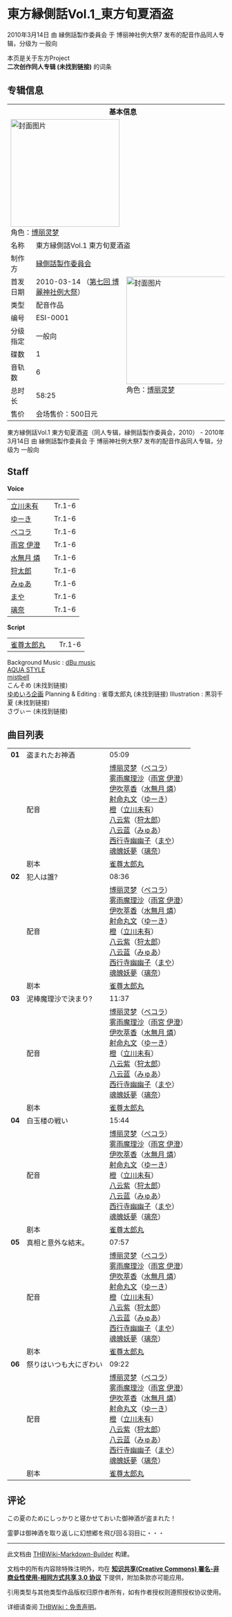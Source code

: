 # 東方縁側話Vol.1_東方旬夏酒盗

<!-- source html: G:\repos\THBWiki-Markdown-Builder\THBWikiMarkdown\Temp\main\9\91\ns0%3A%E6%9D%B1%E6%96%B9%E7%B8%81%E5%81%B4%E8%A9%B1Vol%2E1_%E6%9D%B1%E6%96%B9%E6%97%AC%E5%A4%8F%E9%85%92%E7%9B%97.html -->

2010年3月14日 由 縁側話製作委員会 于 博丽神社例大祭7 发布的配音作品同人专辑，分级为 一般向

本页是关于东方Project  
 **二次创作同人专辑 (未找到链接)** 的词条
## 专辑信息

<table><tbody><tr><th colspan="3">基本信息</th></tr><tr><td class="cover-artwork-mobile" colspan="2"><a href="./文件-東方縁側話Vol.1_東方旬夏酒盗封面.jpg.md" class="image" title="封面图片"><img alt="封面图片" src="https://upload.thwiki.cc/thumb/e/ef/%E6%9D%B1%E6%96%B9%E7%B8%81%E5%81%B4%E8%A9%B1Vol.1_%E6%9D%B1%E6%96%B9%E6%97%AC%E5%A4%8F%E9%85%92%E7%9B%97%E5%B0%81%E9%9D%A2.jpg/252px-%E6%9D%B1%E6%96%B9%E7%B8%81%E5%81%B4%E8%A9%B1Vol.1_%E6%9D%B1%E6%96%B9%E6%97%AC%E5%A4%8F%E9%85%92%E7%9B%97%E5%B0%81%E9%9D%A2.jpg" decoding="async" loading="lazy" width="252" height="249" srcset="https://upload.thwiki.cc/thumb/e/ef/%E6%9D%B1%E6%96%B9%E7%B8%81%E5%81%B4%E8%A9%B1Vol.1_%E6%9D%B1%E6%96%B9%E6%97%AC%E5%A4%8F%E9%85%92%E7%9B%97%E5%B0%81%E9%9D%A2.jpg/378px-%E6%9D%B1%E6%96%B9%E7%B8%81%E5%81%B4%E8%A9%B1Vol.1_%E6%9D%B1%E6%96%B9%E6%97%AC%E5%A4%8F%E9%85%92%E7%9B%97%E5%B0%81%E9%9D%A2.jpg 1.5x, https://upload.thwiki.cc/thumb/e/ef/%E6%9D%B1%E6%96%B9%E7%B8%81%E5%81%B4%E8%A9%B1Vol.1_%E6%9D%B1%E6%96%B9%E6%97%AC%E5%A4%8F%E9%85%92%E7%9B%97%E5%B0%81%E9%9D%A2.jpg/504px-%E6%9D%B1%E6%96%B9%E7%B8%81%E5%81%B4%E8%A9%B1Vol.1_%E6%9D%B1%E6%96%B9%E6%97%AC%E5%A4%8F%E9%85%92%E7%9B%97%E5%B0%81%E9%9D%A2.jpg 2x" data-file-width="2850" data-file-height="2818"></a><div class="cover-char">角色：<a href="./博丽灵梦.md" title="博丽灵梦">博丽灵梦</a></div></td>
</tr><tr><td class="label">名称</td><td colspan="2"> 東方縁側話Vol.1 東方旬夏酒盗 </td></tr><tr><td class="label">制作方</td><td><a href="./縁側話製作委員会.md" title="縁側話製作委員会">縁側話製作委員会</a></td><td class="cover-artwork" rowspan="9" style="min-width:252px;"><a href="./文件-東方縁側話Vol.1_東方旬夏酒盗封面.jpg.md" class="image" title="封面图片"><img alt="封面图片" src="https://upload.thwiki.cc/thumb/e/ef/%E6%9D%B1%E6%96%B9%E7%B8%81%E5%81%B4%E8%A9%B1Vol.1_%E6%9D%B1%E6%96%B9%E6%97%AC%E5%A4%8F%E9%85%92%E7%9B%97%E5%B0%81%E9%9D%A2.jpg/252px-%E6%9D%B1%E6%96%B9%E7%B8%81%E5%81%B4%E8%A9%B1Vol.1_%E6%9D%B1%E6%96%B9%E6%97%AC%E5%A4%8F%E9%85%92%E7%9B%97%E5%B0%81%E9%9D%A2.jpg" decoding="async" loading="lazy" width="252" height="249" srcset="https://upload.thwiki.cc/thumb/e/ef/%E6%9D%B1%E6%96%B9%E7%B8%81%E5%81%B4%E8%A9%B1Vol.1_%E6%9D%B1%E6%96%B9%E6%97%AC%E5%A4%8F%E9%85%92%E7%9B%97%E5%B0%81%E9%9D%A2.jpg/378px-%E6%9D%B1%E6%96%B9%E7%B8%81%E5%81%B4%E8%A9%B1Vol.1_%E6%9D%B1%E6%96%B9%E6%97%AC%E5%A4%8F%E9%85%92%E7%9B%97%E5%B0%81%E9%9D%A2.jpg 1.5x, https://upload.thwiki.cc/thumb/e/ef/%E6%9D%B1%E6%96%B9%E7%B8%81%E5%81%B4%E8%A9%B1Vol.1_%E6%9D%B1%E6%96%B9%E6%97%AC%E5%A4%8F%E9%85%92%E7%9B%97%E5%B0%81%E9%9D%A2.jpg/504px-%E6%9D%B1%E6%96%B9%E7%B8%81%E5%81%B4%E8%A9%B1Vol.1_%E6%9D%B1%E6%96%B9%E6%97%AC%E5%A4%8F%E9%85%92%E7%9B%97%E5%B0%81%E9%9D%A2.jpg 2x" data-file-width="2850" data-file-height="2818"></a><div class="cover-char">角色：<a href="./博丽灵梦.md" title="博丽灵梦">博丽灵梦</a></div></td>
</tr><tr><td class="label">首发日期</td><td>2010-03-14&#160;（<a href="/展会作品列表?e=%E5%8D%9A%E4%B8%BD%E7%A5%9E%E7%A4%BE%E4%BE%8B%E5%A4%A7%E7%A5%AD%237">第七回 博麗神社例大祭</a>）</td></tr><tr><td class="label">类型</td><td>配音作品</td></tr><tr><td class="label">编号</td><td>ESI-0001</td></tr><tr><td class="label">分级指定</td><td>一般向</td></tr><tr><td class="label">碟数</td><td>1</td></tr><tr><td class="label">音轨数</td><td>6</td></tr><tr><td class="label">总时长</td><td>58:25</td></tr><tr><td class="label">售价</td><td>会场售价：500日元</td></tr></tbody></table>

東方縁側話Vol.1 東方旬夏酒盗（同人专辑，縁側話製作委員会，2010） - 2010年3月14日 由 縁側話製作委員会 于 博丽神社例大祭7 发布的配音作品同人专辑，分级为 一般向
## Staff
  
 **Voice**   

<table><tbody><tr><td><a href="/index.php?title=%E7%AB%8B%E5%B7%9D%E6%9C%AA%E6%9C%89&amp;action=edit&amp;redlink=1" class="new" title="立川未有（页面不存在）">立川未有</a></td><td></td><td>Tr.1-6</td></tr><tr><td><a href="/index.php?title=%E3%82%86%E3%83%BC%E3%81%8D&amp;action=edit&amp;redlink=1" class="new" title="ゆーき（页面不存在）">ゆーき</a></td><td></td><td>Tr.1-6</td></tr><tr><td><a href="/index.php?title=%E3%83%9A%E3%82%B3%E3%83%A9&amp;action=edit&amp;redlink=1" class="new" title="ペコラ（页面不存在）">ペコラ</a></td><td></td><td>Tr.1-6</td></tr><tr><td><a href="/index.php?title=%E9%9B%A8%E5%AE%AE_%E4%BC%8A%E6%BE%84&amp;action=edit&amp;redlink=1" class="new" title="雨宮 伊澄（页面不存在）">雨宮 伊澄</a></td><td></td><td>Tr.1-6</td></tr><tr><td><a href="/index.php?title=%E6%B0%B4%E7%84%A1%E6%9C%88_%E7%87%90&amp;action=edit&amp;redlink=1" class="new" title="水無月 燐（页面不存在）">水無月 燐</a></td><td></td><td>Tr.1-6</td></tr><tr><td><a href="/index.php?title=%E7%8B%A9%E5%A4%AA%E9%83%8E&amp;action=edit&amp;redlink=1" class="new" title="狩太郎（页面不存在）">狩太郎</a></td><td></td><td>Tr.1-6</td></tr><tr><td><a href="/index.php?title=%E3%81%BF%E3%82%85%E3%81%82&amp;action=edit&amp;redlink=1" class="new" title="みゅあ（页面不存在）">みゅあ</a></td><td></td><td>Tr.1-6</td></tr><tr><td><a href="/index.php?title=%E3%81%BE%E3%82%84&amp;action=edit&amp;redlink=1" class="new" title="まや（页面不存在）">まや</a></td><td></td><td>Tr.1-6</td></tr><tr><td><a href="/index.php?title=%E7%92%83%E5%A5%88&amp;action=edit&amp;redlink=1" class="new" title="璃奈（页面不存在）">璃奈</a></td><td></td><td>Tr.1-6</td></tr></tbody></table>

  
 **Script**   

<table><tbody><tr><td><a href="/index.php?title=%E9%9B%80%E5%B0%8A%E5%A4%AA%E9%83%8E%E4%B8%B8&amp;action=edit&amp;redlink=1" class="new" title="雀尊太郎丸（页面不存在）">雀尊太郎丸</a></td><td></td><td>Tr.1-6</td></tr></tbody></table>


Background Music
: [dBu music](./dBu_music.md)  
[AQUA STYLE](./AQUA_STYLE.md)  
[mistbell](./mistbell.md)  
こんそめ (未找到链接)  
[ゆめいろ企画](./ゆめいろ企画.md)
Planning &amp; Editing
: 雀尊太郎丸 (未找到链接)
Illustration
: 黒羽千夏 (未找到链接)  
さヴぃー (未找到链接)

## 曲目列表

<table><tbody><tr><td id="1" class="infoG"><b>01</b></td><td id="盗まれたお神酒" colspan="2" class="title">盗まれたお神酒<span class="thcsearchlinks"><a rel="nofollow" class="external text" href="https://cd.thwiki.cc?dub=ペコラ，雨宮 伊澄，水無月 燐，ゆーき，立川未有，狩太郎，みゅあ，まや，璃奈&amp;script=雀尊太郎丸&amp;fromwiki=東方縁側話Vol.1_東方旬夏酒盗"><span title="搜索相似同人曲"></span></a></span></td><td class="time">05:09</td></tr><tr><td class="left"></td><td class="label">配音</td><td class="text" colspan="2"><a href="./博丽灵梦.md" title="博丽灵梦">博丽灵梦</a>（<a href="/index.php?title=%E3%83%9A%E3%82%B3%E3%83%A9&amp;action=edit&amp;redlink=1" class="new" title="ペコラ（页面不存在）">ペコラ</a>）<br><a href="./雾雨魔理沙.md" title="雾雨魔理沙">雾雨魔理沙</a>（<a href="/index.php?title=%E9%9B%A8%E5%AE%AE_%E4%BC%8A%E6%BE%84&amp;action=edit&amp;redlink=1" class="new" title="雨宮 伊澄（页面不存在）">雨宮 伊澄</a>）<br><a href="./伊吹萃香.md" title="伊吹萃香">伊吹萃香</a>（<a href="/index.php?title=%E6%B0%B4%E7%84%A1%E6%9C%88_%E7%87%90&amp;action=edit&amp;redlink=1" class="new" title="水無月 燐（页面不存在）">水無月 燐</a>）<br><a href="./射命丸文.md" title="射命丸文">射命丸文</a>（<a href="/index.php?title=%E3%82%86%E3%83%BC%E3%81%8D&amp;action=edit&amp;redlink=1" class="new" title="ゆーき（页面不存在）">ゆーき</a>）<br><a href="./橙.md" title="橙">橙</a>（<a href="/index.php?title=%E7%AB%8B%E5%B7%9D%E6%9C%AA%E6%9C%89&amp;action=edit&amp;redlink=1" class="new" title="立川未有（页面不存在）">立川未有</a>）<br><a href="./八云紫.md" title="八云紫">八云紫</a>（<a href="/index.php?title=%E7%8B%A9%E5%A4%AA%E9%83%8E&amp;action=edit&amp;redlink=1" class="new" title="狩太郎（页面不存在）">狩太郎</a>）<br><a href="./八云蓝.md" title="八云蓝">八云蓝</a>（<a href="/index.php?title=%E3%81%BF%E3%82%85%E3%81%82&amp;action=edit&amp;redlink=1" class="new" title="みゅあ（页面不存在）">みゅあ</a>）<br><a href="./西行寺幽幽子.md" title="西行寺幽幽子">西行寺幽幽子</a>（<a href="/index.php?title=%E3%81%BE%E3%82%84&amp;action=edit&amp;redlink=1" class="new" title="まや（页面不存在）">まや</a>）<br><a href="./魂魄妖梦.md" title="魂魄妖梦" unred="">魂魄妖夢</a>（<a href="/index.php?title=%E7%92%83%E5%A5%88&amp;action=edit&amp;redlink=1" class="new" title="璃奈（页面不存在）">璃奈</a>）<span class="thcsearchlinks"><a rel="nofollow" class="external text" href="https://cd.thwiki.cc?dub=ペコラ，雨宮 伊澄，水無月 燐，ゆーき，立川未有，狩太郎，みゅあ，まや，璃奈&amp;fromwiki=東方縁側話Vol.1_東方旬夏酒盗"><span></span></a></span></td></tr><tr><td class="left"></td><td class="label">剧本</td><td class="text" colspan="2"><a href="/index.php?title=%E9%9B%80%E5%B0%8A%E5%A4%AA%E9%83%8E%E4%B8%B8&amp;action=edit&amp;redlink=1" class="new" title="雀尊太郎丸（页面不存在）">雀尊太郎丸</a><span class="thcsearchlinks"><a rel="nofollow" class="external text" href="https://cd.thwiki.cc?script=雀尊太郎丸&amp;fromwiki=東方縁側話Vol.1_東方旬夏酒盗"><span></span></a></span></td></tr>
<tr><td id="2" class="infoG"><b>02</b></td><td id="犯人は誰?" colspan="2" class="title">犯人は誰?<span class="thcsearchlinks"><a rel="nofollow" class="external text" href="https://cd.thwiki.cc?dub=ペコラ，雨宮 伊澄，水無月 燐，ゆーき，立川未有，狩太郎，みゅあ，まや，璃奈&amp;script=雀尊太郎丸&amp;fromwiki=東方縁側話Vol.1_東方旬夏酒盗"><span title="搜索相似同人曲"></span></a></span></td><td class="time">08:36</td></tr><tr><td class="left"></td><td class="label">配音</td><td class="text" colspan="2"><a href="./博丽灵梦.md" title="博丽灵梦">博丽灵梦</a>（<a href="/index.php?title=%E3%83%9A%E3%82%B3%E3%83%A9&amp;action=edit&amp;redlink=1" class="new" title="ペコラ（页面不存在）">ペコラ</a>）<br><a href="./雾雨魔理沙.md" title="雾雨魔理沙">雾雨魔理沙</a>（<a href="/index.php?title=%E9%9B%A8%E5%AE%AE_%E4%BC%8A%E6%BE%84&amp;action=edit&amp;redlink=1" class="new" title="雨宮 伊澄（页面不存在）">雨宮 伊澄</a>）<br><a href="./伊吹萃香.md" title="伊吹萃香">伊吹萃香</a>（<a href="/index.php?title=%E6%B0%B4%E7%84%A1%E6%9C%88_%E7%87%90&amp;action=edit&amp;redlink=1" class="new" title="水無月 燐（页面不存在）">水無月 燐</a>）<br><a href="./射命丸文.md" title="射命丸文">射命丸文</a>（<a href="/index.php?title=%E3%82%86%E3%83%BC%E3%81%8D&amp;action=edit&amp;redlink=1" class="new" title="ゆーき（页面不存在）">ゆーき</a>）<br><a href="./橙.md" title="橙">橙</a>（<a href="/index.php?title=%E7%AB%8B%E5%B7%9D%E6%9C%AA%E6%9C%89&amp;action=edit&amp;redlink=1" class="new" title="立川未有（页面不存在）">立川未有</a>）<br><a href="./八云紫.md" title="八云紫">八云紫</a>（<a href="/index.php?title=%E7%8B%A9%E5%A4%AA%E9%83%8E&amp;action=edit&amp;redlink=1" class="new" title="狩太郎（页面不存在）">狩太郎</a>）<br><a href="./八云蓝.md" title="八云蓝">八云蓝</a>（<a href="/index.php?title=%E3%81%BF%E3%82%85%E3%81%82&amp;action=edit&amp;redlink=1" class="new" title="みゅあ（页面不存在）">みゅあ</a>）<br><a href="./西行寺幽幽子.md" title="西行寺幽幽子">西行寺幽幽子</a>（<a href="/index.php?title=%E3%81%BE%E3%82%84&amp;action=edit&amp;redlink=1" class="new" title="まや（页面不存在）">まや</a>）<br><a href="./魂魄妖梦.md" title="魂魄妖梦" unred="">魂魄妖夢</a>（<a href="/index.php?title=%E7%92%83%E5%A5%88&amp;action=edit&amp;redlink=1" class="new" title="璃奈（页面不存在）">璃奈</a>）<span class="thcsearchlinks"><a rel="nofollow" class="external text" href="https://cd.thwiki.cc?dub=ペコラ，雨宮 伊澄，水無月 燐，ゆーき，立川未有，狩太郎，みゅあ，まや，璃奈&amp;fromwiki=東方縁側話Vol.1_東方旬夏酒盗"><span></span></a></span></td></tr><tr><td class="left"></td><td class="label">剧本</td><td class="text" colspan="2"><a href="/index.php?title=%E9%9B%80%E5%B0%8A%E5%A4%AA%E9%83%8E%E4%B8%B8&amp;action=edit&amp;redlink=1" class="new" title="雀尊太郎丸（页面不存在）">雀尊太郎丸</a><span class="thcsearchlinks"><a rel="nofollow" class="external text" href="https://cd.thwiki.cc?script=雀尊太郎丸&amp;fromwiki=東方縁側話Vol.1_東方旬夏酒盗"><span></span></a></span></td></tr>
<tr><td id="3" class="infoG"><b>03</b></td><td id="泥棒魔理沙で決まり?" colspan="2" class="title">泥棒魔理沙で決まり?<span class="thcsearchlinks"><a rel="nofollow" class="external text" href="https://cd.thwiki.cc?dub=ペコラ，雨宮 伊澄，水無月 燐，ゆーき，立川未有，狩太郎，みゅあ，まや，璃奈&amp;script=雀尊太郎丸&amp;fromwiki=東方縁側話Vol.1_東方旬夏酒盗"><span title="搜索相似同人曲"></span></a></span></td><td class="time">11:37</td></tr><tr><td class="left"></td><td class="label">配音</td><td class="text" colspan="2"><a href="./博丽灵梦.md" title="博丽灵梦">博丽灵梦</a>（<a href="/index.php?title=%E3%83%9A%E3%82%B3%E3%83%A9&amp;action=edit&amp;redlink=1" class="new" title="ペコラ（页面不存在）">ペコラ</a>）<br><a href="./雾雨魔理沙.md" title="雾雨魔理沙">雾雨魔理沙</a>（<a href="/index.php?title=%E9%9B%A8%E5%AE%AE_%E4%BC%8A%E6%BE%84&amp;action=edit&amp;redlink=1" class="new" title="雨宮 伊澄（页面不存在）">雨宮 伊澄</a>）<br><a href="./伊吹萃香.md" title="伊吹萃香">伊吹萃香</a>（<a href="/index.php?title=%E6%B0%B4%E7%84%A1%E6%9C%88_%E7%87%90&amp;action=edit&amp;redlink=1" class="new" title="水無月 燐（页面不存在）">水無月 燐</a>）<br><a href="./射命丸文.md" title="射命丸文">射命丸文</a>（<a href="/index.php?title=%E3%82%86%E3%83%BC%E3%81%8D&amp;action=edit&amp;redlink=1" class="new" title="ゆーき（页面不存在）">ゆーき</a>）<br><a href="./橙.md" title="橙">橙</a>（<a href="/index.php?title=%E7%AB%8B%E5%B7%9D%E6%9C%AA%E6%9C%89&amp;action=edit&amp;redlink=1" class="new" title="立川未有（页面不存在）">立川未有</a>）<br><a href="./八云紫.md" title="八云紫">八云紫</a>（<a href="/index.php?title=%E7%8B%A9%E5%A4%AA%E9%83%8E&amp;action=edit&amp;redlink=1" class="new" title="狩太郎（页面不存在）">狩太郎</a>）<br><a href="./八云蓝.md" title="八云蓝">八云蓝</a>（<a href="/index.php?title=%E3%81%BF%E3%82%85%E3%81%82&amp;action=edit&amp;redlink=1" class="new" title="みゅあ（页面不存在）">みゅあ</a>）<br><a href="./西行寺幽幽子.md" title="西行寺幽幽子">西行寺幽幽子</a>（<a href="/index.php?title=%E3%81%BE%E3%82%84&amp;action=edit&amp;redlink=1" class="new" title="まや（页面不存在）">まや</a>）<br><a href="./魂魄妖梦.md" title="魂魄妖梦" unred="">魂魄妖夢</a>（<a href="/index.php?title=%E7%92%83%E5%A5%88&amp;action=edit&amp;redlink=1" class="new" title="璃奈（页面不存在）">璃奈</a>）<span class="thcsearchlinks"><a rel="nofollow" class="external text" href="https://cd.thwiki.cc?dub=ペコラ，雨宮 伊澄，水無月 燐，ゆーき，立川未有，狩太郎，みゅあ，まや，璃奈&amp;fromwiki=東方縁側話Vol.1_東方旬夏酒盗"><span></span></a></span></td></tr><tr><td class="left"></td><td class="label">剧本</td><td class="text" colspan="2"><a href="/index.php?title=%E9%9B%80%E5%B0%8A%E5%A4%AA%E9%83%8E%E4%B8%B8&amp;action=edit&amp;redlink=1" class="new" title="雀尊太郎丸（页面不存在）">雀尊太郎丸</a><span class="thcsearchlinks"><a rel="nofollow" class="external text" href="https://cd.thwiki.cc?script=雀尊太郎丸&amp;fromwiki=東方縁側話Vol.1_東方旬夏酒盗"><span></span></a></span></td></tr>
<tr><td id="4" class="infoG"><b>04</b></td><td id="白玉楼の戦い" colspan="2" class="title">白玉楼の戦い<span class="thcsearchlinks"><a rel="nofollow" class="external text" href="https://cd.thwiki.cc?dub=ペコラ，雨宮 伊澄，水無月 燐，ゆーき，立川未有，狩太郎，みゅあ，まや，璃奈&amp;script=雀尊太郎丸&amp;fromwiki=東方縁側話Vol.1_東方旬夏酒盗"><span title="搜索相似同人曲"></span></a></span></td><td class="time">15:44</td></tr><tr><td class="left"></td><td class="label">配音</td><td class="text" colspan="2"><a href="./博丽灵梦.md" title="博丽灵梦">博丽灵梦</a>（<a href="/index.php?title=%E3%83%9A%E3%82%B3%E3%83%A9&amp;action=edit&amp;redlink=1" class="new" title="ペコラ（页面不存在）">ペコラ</a>）<br><a href="./雾雨魔理沙.md" title="雾雨魔理沙">雾雨魔理沙</a>（<a href="/index.php?title=%E9%9B%A8%E5%AE%AE_%E4%BC%8A%E6%BE%84&amp;action=edit&amp;redlink=1" class="new" title="雨宮 伊澄（页面不存在）">雨宮 伊澄</a>）<br><a href="./伊吹萃香.md" title="伊吹萃香">伊吹萃香</a>（<a href="/index.php?title=%E6%B0%B4%E7%84%A1%E6%9C%88_%E7%87%90&amp;action=edit&amp;redlink=1" class="new" title="水無月 燐（页面不存在）">水無月 燐</a>）<br><a href="./射命丸文.md" title="射命丸文">射命丸文</a>（<a href="/index.php?title=%E3%82%86%E3%83%BC%E3%81%8D&amp;action=edit&amp;redlink=1" class="new" title="ゆーき（页面不存在）">ゆーき</a>）<br><a href="./橙.md" title="橙">橙</a>（<a href="/index.php?title=%E7%AB%8B%E5%B7%9D%E6%9C%AA%E6%9C%89&amp;action=edit&amp;redlink=1" class="new" title="立川未有（页面不存在）">立川未有</a>）<br><a href="./八云紫.md" title="八云紫">八云紫</a>（<a href="/index.php?title=%E7%8B%A9%E5%A4%AA%E9%83%8E&amp;action=edit&amp;redlink=1" class="new" title="狩太郎（页面不存在）">狩太郎</a>）<br><a href="./八云蓝.md" title="八云蓝">八云蓝</a>（<a href="/index.php?title=%E3%81%BF%E3%82%85%E3%81%82&amp;action=edit&amp;redlink=1" class="new" title="みゅあ（页面不存在）">みゅあ</a>）<br><a href="./西行寺幽幽子.md" title="西行寺幽幽子">西行寺幽幽子</a>（<a href="/index.php?title=%E3%81%BE%E3%82%84&amp;action=edit&amp;redlink=1" class="new" title="まや（页面不存在）">まや</a>）<br><a href="./魂魄妖梦.md" title="魂魄妖梦" unred="">魂魄妖夢</a>（<a href="/index.php?title=%E7%92%83%E5%A5%88&amp;action=edit&amp;redlink=1" class="new" title="璃奈（页面不存在）">璃奈</a>）<span class="thcsearchlinks"><a rel="nofollow" class="external text" href="https://cd.thwiki.cc?dub=ペコラ，雨宮 伊澄，水無月 燐，ゆーき，立川未有，狩太郎，みゅあ，まや，璃奈&amp;fromwiki=東方縁側話Vol.1_東方旬夏酒盗"><span></span></a></span></td></tr><tr><td class="left"></td><td class="label">剧本</td><td class="text" colspan="2"><a href="/index.php?title=%E9%9B%80%E5%B0%8A%E5%A4%AA%E9%83%8E%E4%B8%B8&amp;action=edit&amp;redlink=1" class="new" title="雀尊太郎丸（页面不存在）">雀尊太郎丸</a><span class="thcsearchlinks"><a rel="nofollow" class="external text" href="https://cd.thwiki.cc?script=雀尊太郎丸&amp;fromwiki=東方縁側話Vol.1_東方旬夏酒盗"><span></span></a></span></td></tr>
<tr><td id="5" class="infoG"><b>05</b></td><td id="真相と意外な結末。" colspan="2" class="title">真相と意外な結末。<span class="thcsearchlinks"><a rel="nofollow" class="external text" href="https://cd.thwiki.cc?dub=ペコラ，雨宮 伊澄，水無月 燐，ゆーき，立川未有，狩太郎，みゅあ，まや，璃奈&amp;script=雀尊太郎丸&amp;fromwiki=東方縁側話Vol.1_東方旬夏酒盗"><span title="搜索相似同人曲"></span></a></span></td><td class="time">07:57</td></tr><tr><td class="left"></td><td class="label">配音</td><td class="text" colspan="2"><a href="./博丽灵梦.md" title="博丽灵梦">博丽灵梦</a>（<a href="/index.php?title=%E3%83%9A%E3%82%B3%E3%83%A9&amp;action=edit&amp;redlink=1" class="new" title="ペコラ（页面不存在）">ペコラ</a>）<br><a href="./雾雨魔理沙.md" title="雾雨魔理沙">雾雨魔理沙</a>（<a href="/index.php?title=%E9%9B%A8%E5%AE%AE_%E4%BC%8A%E6%BE%84&amp;action=edit&amp;redlink=1" class="new" title="雨宮 伊澄（页面不存在）">雨宮 伊澄</a>）<br><a href="./伊吹萃香.md" title="伊吹萃香">伊吹萃香</a>（<a href="/index.php?title=%E6%B0%B4%E7%84%A1%E6%9C%88_%E7%87%90&amp;action=edit&amp;redlink=1" class="new" title="水無月 燐（页面不存在）">水無月 燐</a>）<br><a href="./射命丸文.md" title="射命丸文">射命丸文</a>（<a href="/index.php?title=%E3%82%86%E3%83%BC%E3%81%8D&amp;action=edit&amp;redlink=1" class="new" title="ゆーき（页面不存在）">ゆーき</a>）<br><a href="./橙.md" title="橙">橙</a>（<a href="/index.php?title=%E7%AB%8B%E5%B7%9D%E6%9C%AA%E6%9C%89&amp;action=edit&amp;redlink=1" class="new" title="立川未有（页面不存在）">立川未有</a>）<br><a href="./八云紫.md" title="八云紫">八云紫</a>（<a href="/index.php?title=%E7%8B%A9%E5%A4%AA%E9%83%8E&amp;action=edit&amp;redlink=1" class="new" title="狩太郎（页面不存在）">狩太郎</a>）<br><a href="./八云蓝.md" title="八云蓝">八云蓝</a>（<a href="/index.php?title=%E3%81%BF%E3%82%85%E3%81%82&amp;action=edit&amp;redlink=1" class="new" title="みゅあ（页面不存在）">みゅあ</a>）<br><a href="./西行寺幽幽子.md" title="西行寺幽幽子">西行寺幽幽子</a>（<a href="/index.php?title=%E3%81%BE%E3%82%84&amp;action=edit&amp;redlink=1" class="new" title="まや（页面不存在）">まや</a>）<br><a href="./魂魄妖梦.md" title="魂魄妖梦" unred="">魂魄妖夢</a>（<a href="/index.php?title=%E7%92%83%E5%A5%88&amp;action=edit&amp;redlink=1" class="new" title="璃奈（页面不存在）">璃奈</a>）<span class="thcsearchlinks"><a rel="nofollow" class="external text" href="https://cd.thwiki.cc?dub=ペコラ，雨宮 伊澄，水無月 燐，ゆーき，立川未有，狩太郎，みゅあ，まや，璃奈&amp;fromwiki=東方縁側話Vol.1_東方旬夏酒盗"><span></span></a></span></td></tr><tr><td class="left"></td><td class="label">剧本</td><td class="text" colspan="2"><a href="/index.php?title=%E9%9B%80%E5%B0%8A%E5%A4%AA%E9%83%8E%E4%B8%B8&amp;action=edit&amp;redlink=1" class="new" title="雀尊太郎丸（页面不存在）">雀尊太郎丸</a><span class="thcsearchlinks"><a rel="nofollow" class="external text" href="https://cd.thwiki.cc?script=雀尊太郎丸&amp;fromwiki=東方縁側話Vol.1_東方旬夏酒盗"><span></span></a></span></td></tr>
<tr><td id="6" class="infoG"><b>06</b></td><td id="祭りはいつも大にぎわい" colspan="2" class="title">祭りはいつも大にぎわい<span class="thcsearchlinks"><a rel="nofollow" class="external text" href="https://cd.thwiki.cc?dub=ペコラ，雨宮 伊澄，水無月 燐，ゆーき，立川未有，狩太郎，みゅあ，まや，璃奈&amp;script=雀尊太郎丸&amp;fromwiki=東方縁側話Vol.1_東方旬夏酒盗"><span title="搜索相似同人曲"></span></a></span></td><td class="time">09:22</td></tr><tr><td class="left"></td><td class="label">配音</td><td class="text" colspan="2"><a href="./博丽灵梦.md" title="博丽灵梦">博丽灵梦</a>（<a href="/index.php?title=%E3%83%9A%E3%82%B3%E3%83%A9&amp;action=edit&amp;redlink=1" class="new" title="ペコラ（页面不存在）">ペコラ</a>）<br><a href="./雾雨魔理沙.md" title="雾雨魔理沙">雾雨魔理沙</a>（<a href="/index.php?title=%E9%9B%A8%E5%AE%AE_%E4%BC%8A%E6%BE%84&amp;action=edit&amp;redlink=1" class="new" title="雨宮 伊澄（页面不存在）">雨宮 伊澄</a>）<br><a href="./伊吹萃香.md" title="伊吹萃香">伊吹萃香</a>（<a href="/index.php?title=%E6%B0%B4%E7%84%A1%E6%9C%88_%E7%87%90&amp;action=edit&amp;redlink=1" class="new" title="水無月 燐（页面不存在）">水無月 燐</a>）<br><a href="./射命丸文.md" title="射命丸文">射命丸文</a>（<a href="/index.php?title=%E3%82%86%E3%83%BC%E3%81%8D&amp;action=edit&amp;redlink=1" class="new" title="ゆーき（页面不存在）">ゆーき</a>）<br><a href="./橙.md" title="橙">橙</a>（<a href="/index.php?title=%E7%AB%8B%E5%B7%9D%E6%9C%AA%E6%9C%89&amp;action=edit&amp;redlink=1" class="new" title="立川未有（页面不存在）">立川未有</a>）<br><a href="./八云紫.md" title="八云紫">八云紫</a>（<a href="/index.php?title=%E7%8B%A9%E5%A4%AA%E9%83%8E&amp;action=edit&amp;redlink=1" class="new" title="狩太郎（页面不存在）">狩太郎</a>）<br><a href="./八云蓝.md" title="八云蓝">八云蓝</a>（<a href="/index.php?title=%E3%81%BF%E3%82%85%E3%81%82&amp;action=edit&amp;redlink=1" class="new" title="みゅあ（页面不存在）">みゅあ</a>）<br><a href="./西行寺幽幽子.md" title="西行寺幽幽子">西行寺幽幽子</a>（<a href="/index.php?title=%E3%81%BE%E3%82%84&amp;action=edit&amp;redlink=1" class="new" title="まや（页面不存在）">まや</a>）<br><a href="./魂魄妖梦.md" title="魂魄妖梦" unred="">魂魄妖夢</a>（<a href="/index.php?title=%E7%92%83%E5%A5%88&amp;action=edit&amp;redlink=1" class="new" title="璃奈（页面不存在）">璃奈</a>）<span class="thcsearchlinks"><a rel="nofollow" class="external text" href="https://cd.thwiki.cc?dub=ペコラ，雨宮 伊澄，水無月 燐，ゆーき，立川未有，狩太郎，みゅあ，まや，璃奈&amp;fromwiki=東方縁側話Vol.1_東方旬夏酒盗"><span></span></a></span></td></tr><tr><td class="left"></td><td class="label">剧本</td><td class="text" colspan="2"><a href="/index.php?title=%E9%9B%80%E5%B0%8A%E5%A4%AA%E9%83%8E%E4%B8%B8&amp;action=edit&amp;redlink=1" class="new" title="雀尊太郎丸（页面不存在）">雀尊太郎丸</a><span class="thcsearchlinks"><a rel="nofollow" class="external text" href="https://cd.thwiki.cc?script=雀尊太郎丸&amp;fromwiki=東方縁側話Vol.1_東方旬夏酒盗"><span></span></a></span></td></tr></tbody></table>


## 评论
  
この夏のためにしっかりと寝かせておいた御神酒が盗まれた！  

霊夢は御神酒を取り返しに幻想郷を飛び回る羽目に・・・
  
  
  

  





---

此文档由 [THBWiki-Markdown-Builder](https://github.com/Delsin-Yu/THBWiki-Markdown-Builder) 构建。

文档中的所有内容除特殊注明外，均在 [**知识共享(Creative Commons) 署名-非商业性使用-相同方式共享 3.0 协议**](https://creativecommons.org/licenses/by-sa/3.0/deed.zh-hans) 下提供，附加条款亦可能应用。

引用类型与其他类型作品版权归原作者所有，如有作者授权则遵照授权协议使用。

详细请查阅 [THBWiki：免责声明](https://thbwiki.cc/THBWiki:%E5%85%8D%E8%B4%A3%E5%A3%B0%E6%98%8E)。

